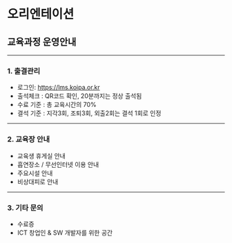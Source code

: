# 오리엔테이션

## 교육과정 운영안내

---

### 1. 출결관리
- 로그인: https://lms.koipa.or.kr
- 출석체크 : QR코드 확인, 20분까지는 정상 출석됨
- 수료 기준 : 총 교육시간의 70%
- 결석 기준 : 지각3회, 조퇴3회, 외출2회는 결석 1회로 인정

---

### 2. 교육장 안내
- 교육생 휴게실 안내
- 흡연장소 / 무선인터넷 이용 안내
- 주요시설 안내
- 비상대피로 안내

---

### 3. 기타 문의
- 수료증 
- ICT 창업인 & SW 개발자를 위한 공간


